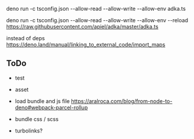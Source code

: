 deno run -c tsconfig.json --allow-read --allow-write --allow-env adka.ts

deno run -c tsconfig.json --allow-read --allow-write --allow-env --reload https://raw.githubusercontent.com/apiel/adka/master/adka.ts


instead of deps
https://deno.land/manual/linking_to_external_code/import_maps


## ToDo

- test

- asset
- load bundle and js file
    https://aralroca.com/blog/from-node-to-deno#webpack-parcel-rollup
- bundle css / scss
- turbolinks?
